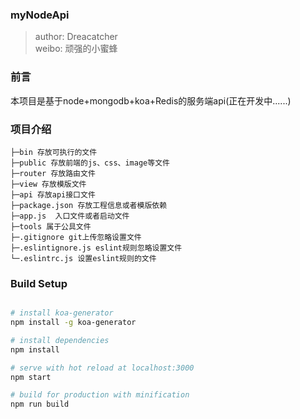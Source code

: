### myNodeApi  
>author:  Dreacatcher  
>weibo:  顽强的小蜜蜂  

### 前言
本项目是基于node+mongodb+koa+Redis的服务端api(正在开发中......)

### 项目介绍		
```
├─bin 存放可执行的文件  
├─public 存放前端的js、css、image等文件  
├─router 存放路由文件  
├─view 存放模版文件  
├─api 存放api接口文件  
├─package.json 存放工程信息或者模版依赖  
├─app.js  入口文件或者启动文件  
├─tools 属于公具文件  
├─.gitignore git上传忽略设置文件  
├─.eslintignore.js eslint规则忽略设置文件  
└─.eslintrc.js 设置eslint规则的文件   
```

### Build Setup  

``` bash

# install koa-generator
npm install -g koa-generator

# install dependencies
npm install  

# serve with hot reload at localhost:3000
npm start

# build for production with minification
npm run build  
